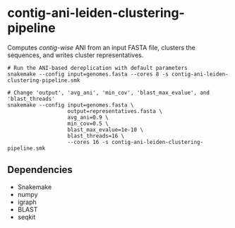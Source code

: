 # contig-ani-leiden-clustering-pipeline

Computes *contig-wise* ANI from an input FASTA file, clusters the sequences, and writes cluster representatives.

```
# Run the ANI-based dereplication with default parameters
snakemake --config input=genomes.fasta --cores 8 -s contig-ani-leiden-clustering-pipeline.smk

# Change 'output', 'avg_ani', 'min_cov', 'blast_max_evalue', and 'blast_threads'
snakemake --config input=genomes.fasta \
                   output=representatives.fasta \
                   avg_ani=0.9 \
                   min_cov=0.5 \
                   blast_max_evalue=1e-10 \
                   blast_threads=16 \
                   --cores 16 -s contig-ani-leiden-clustering-pipeline.smk
```

## Dependencies
- Snakemake
- numpy
- igraph
- BLAST
- seqkit
